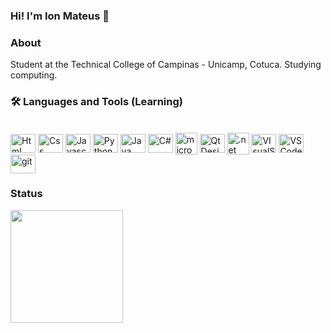 ### Hi! I'm Ion Mateus 👋

### About

Student at the Technical College of Campinas - Unicamp, Cotuca. Studying computing.

### 🛠 Languages and Tools (Learning)

<div style="display: inline_block"><br>
      
 <img align="center" alt="Html" height="30" width="40" src="https://cdn.jsdelivr.net/gh/devicons/devicon/icons/html5/html5-original.svg">      
 <img align="center" alt="Css" height="30" width="40" src="https://cdn.jsdelivr.net/gh/devicons/devicon/icons/css3/css3-original.svg">      
 <img align="center" alt="Javascript" height="30" width="40" src="https://cdn.jsdelivr.net/gh/devicons/devicon/icons/javascript/javascript-original.svg">      
 <img align="center" alt="Python" height="30" width="40" src="https://cdn.jsdelivr.net/gh/devicons/devicon/icons/python/python-original.svg">
<img align="center" alt="Java" height="30" width="40" src="https://cdn.jsdelivr.net/gh/devicons/devicon/icons/java/java-original.svg" />
<img align="center" alt="C#" height="30" width="40" src="https://cdn.jsdelivr.net/gh/devicons/devicon/icons/csharp/csharp-original.svg" />   
<img  align="center" width="35" height="35" alt="microsoft sql" src="https://img.icons8.com/color/48/microsoft-sql-server.png" alt="microsoft-sql-server"/>

<img align="center" alt="QtDesigner" height="30" width="40" src="https://cdn.jsdelivr.net/gh/devicons/devicon/icons/qt/qt-original.svg" />    

<img  align="center" width="35" height="35" alt=".net" src="https://cdn.jsdelivr.net/gh/devicons/devicon/icons/dot-net/dot-net-original.svg" />     
                
<img align="center" alt="VIsualStudio" height="30" width="40" src="https://cdn.jsdelivr.net/gh/devicons/devicon/icons/visualstudio/visualstudio-plain.svg" />
<img  align="center" alt="VSCode" height="30" width="40" src="https://cdn.jsdelivr.net/gh/devicons/devicon/icons/vscode/vscode-original.svg" />
<img align="center" alt="git" height="30" width="40" src="https://cdn.jsdelivr.net/gh/devicons/devicon/icons/git/git-original.svg" />
          

</div>



### Status

  <img height="180em" src="https://github-readme-stats.vercel.app/api?username=ionmateus&bg_color=30,e8e8e8,000000&title_color=000&text_color=000"/>


<!--
<a  href="https://icons8.com/icon/laYYF3dV0Iew/microsoft-sql-server">Microsoft SQL Server</a> icon by <a href="https://icons8.com">Icons8</a>
-->
